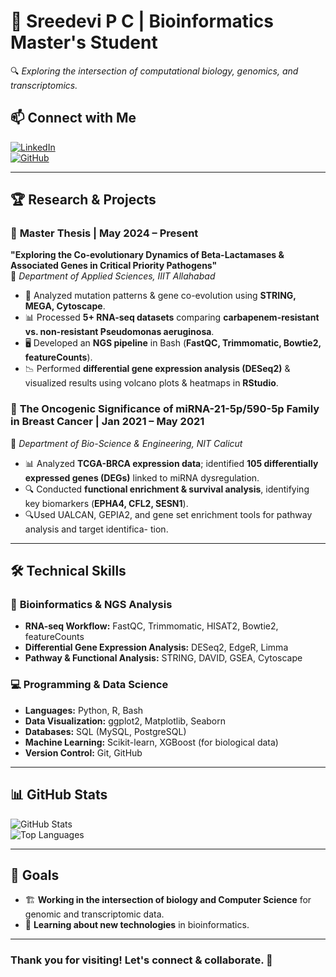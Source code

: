# 🧬 Sreedevi P C | Bioinformatics Master's Student  
🔍 *Exploring the intersection of computational biology, genomics, and transcriptomics.*  

## 📫 Connect with Me  
[![LinkedIn](https://img.shields.io/badge/LinkedIn-%230077B5.svg?style=for-the-badge&logo=linkedin&logoColor=white)](https://linkedin.com/in/sreedevi-p-c-51b3261b3)  
[![GitHub](https://img.shields.io/badge/GitHub-%23121011.svg?style=for-the-badge&logo=github&logoColor=white)](https://github.com/luny18)  

---

## 🏆 Research & Projects  

### 📌 **Master Thesis | May 2024 – Present**  
**"Exploring the Co-evolutionary Dynamics of Beta-Lactamases & Associated Genes in Critical Priority Pathogens"**  
🔬 *Department of Applied Sciences, IIIT Allahabad*  
- 🧪 Analyzed mutation patterns & gene co-evolution using **STRING, MEGA, Cytoscape**.  
- 📊 Processed **5+ RNA-seq datasets** comparing **carbapenem-resistant vs. non-resistant Pseudomonas aeruginosa**.  
- 🖥️ Developed an **NGS pipeline** in Bash (**FastQC, Trimmomatic, Bowtie2, featureCounts**).  
- 📉 Performed **differential gene expression analysis (DESeq2)** & visualized results using volcano plots & heatmaps in **RStudio**.  

### 📌 **The Oncogenic Significance of miRNA-21-5p/590-5p Family in Breast Cancer | Jan 2021 – May 2021**  
🔬 *Department of Bio-Science & Engineering, NIT Calicut*  
- 📊 Analyzed **TCGA-BRCA expression data**; identified **105 differentially expressed genes (DEGs)** linked to miRNA dysregulation.  
- 🔍 Conducted **functional enrichment & survival analysis**, identifying key biomarkers (**EPHA4, CFL2, SESN1**).
- 🔍Used UALCAN, GEPIA2, and gene set enrichment tools for pathway analysis and target identifica-
tion. 

---

## 🛠️ Technical Skills  
### 🔬 **Bioinformatics & NGS Analysis**  
- **RNA-seq Workflow:** FastQC, Trimmomatic, HISAT2, Bowtie2, featureCounts  
- **Differential Gene Expression Analysis:** DESeq2, EdgeR, Limma  
- **Pathway & Functional Analysis:** STRING, DAVID, GSEA, Cytoscape  

### 💻 **Programming & Data Science**  
- **Languages:** Python, R, Bash  
- **Data Visualization:** ggplot2, Matplotlib, Seaborn  
- **Databases:** SQL (MySQL, PostgreSQL)  
- **Machine Learning:** Scikit-learn, XGBoost (for biological data)  
- **Version Control:** Git, GitHub  

---

## 📊 GitHub Stats  
![GitHub Stats](https://github-readme-stats.vercel.app/api?username=luny18&show_icons=true&theme=gruvbox)  
![Top Languages](https://github-readme-stats.vercel.app/api/top-langs/?username=luny18&layout=compact&theme=gruvbox)  

---

## 🎯 Goals  
- 🏗 **Working in the intersection of biology and Computer Science** for genomic and transcriptomic data.  
- 🧠 **Learning about new technologies** in bioinformatics.  

---

### **Thank you for visiting! Let's connect & collaborate.** 🚀  
